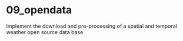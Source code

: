 # 09_opendata
Implement the download and pre-processing of a spatial and temporal weather open source data base
